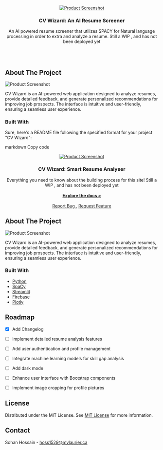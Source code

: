                          
<br/>
<div align="center">
<a href="https://github.com/swiftxo/CV-Wizard">
<img src="https://i.ibb.co/5W2M1KP/CV-Wizard-Logo-Transparent.png" alt="Product Screenshot">

</a>
<h3 align="center">CV Wizard: An AI Resume Screener</h3>
<p align="center">
An AI powered resume screener that utilizes SPACY for Natural language processing in order to extra and analyze a resume. Still a WIP , and has not been deployed yet
<br/>
<br/>
<br/>
<br/>

</p>
</div>

 ## About The Project
<img src= "https://i.ibb.co/60tyD3k/image.png" alt="Product Screenshot">

CV Wizard is an AI-powered web application designed to analyze resumes, provide detailed feedback, and generate personalized recommendations for improving job prospects. The interface is intuitive and user-friendly, ensuring a seamless user experience.
 ### Built With


Sure, here's a README file following the specified format for your project "CV Wizard":

markdown
Copy code
<br/>
<div align="center">
<a href="https://github.com/yourusername/cvwizard">
<img src="https://i.ibb.co/qCNh7qW/image.png" alt="Product Screenshot">
</a>
<h3 align="center">CV Wizard: Smart Resume Analyser</h3>
<p align="center">
Everything you need to know about the building process for this site! Still a WIP , and has not been deployed yet
<br/>
<br/>
<a href="https://github.com/yourusername/cvwizard"><strong>Explore the docs »</strong></a>
<br/>
<br/>
<a href="https://github.com/yourusername/cvwizard/issues/new?labels=bug&template=bug-report---.md">Report Bug .</a>
<a href="https://github.com/yourusername/cvwizard/issues/new?labels=enhancement&template=feature-request---.md">Request Feature</a>
</p>
</div>

## About The Project
<img src="https://i.ibb.co/qCNh7qW/image.png" alt="Product Screenshot">

CV Wizard is an AI-powered web application designed to analyze resumes, provide detailed feedback, and generate personalized recommendations for improving job prospects. The interface is intuitive and user-friendly, ensuring a seamless user experience.

### Built With

- [Python](https://www.python.org/)
- [SpaCy](https://spacy.io/)
- [Streamlit](https://streamlit.io/)
- [Firebase](https://firebase.google.com/)
- [Plotly](https://plotly.com/)
 ## Roadmap

- [x] Add Changelog
- [ ] Implement detailed resume analysis features
- [ ] Add user authentication and profile management
- [ ] Integrate machine learning models for skill gap analysis
- [ ] Add dark mode
- [ ] Enhance user interface with Bootstrap components
- [ ] Implement image cropping for profile pictures


 ## License

Distributed under the MIT License. See [MIT License](https://opensource.org/licenses/MIT) for more information.
 ## Contact

Sohan Hossain - hoss1529@mylaurier.ca
